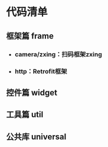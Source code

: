 # 代码清单

## 框架篇 frame
* ### camera/zxing：扫码框架zxing
* ### http：Retrofit框架

## 控件篇 widget

## 工具篇 util


## 公共库 universal